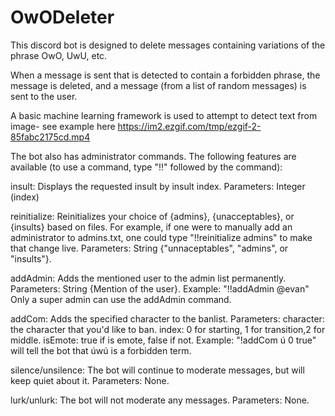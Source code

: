 # OwODeleter

This discord bot is designed to delete messages containing variations of the phrase OwO, UwU, etc.

When a message is sent that is detected to contain a forbidden phrase, the message is deleted, and a message (from a list of random messages) is sent to the user.

A basic machine learning framework is used to attempt to detect text from image- see example here https://im2.ezgif.com/tmp/ezgif-2-85fabc2175cd.mp4

The bot also has administrator commands. The following features are available (to use a command, type "!!" followed by the command):

insult: Displays the requested insult by insult index. Parameters: Integer (index)

reinitialize: Reinitializes your choice of {admins}, {unacceptables}, or {insults} based on files. For example, if one were to manually
add an administrator to admins.txt, one could type "!!reinitialize admins" to make that change live.
Parameters: String {"unnaceptables", "admins", or "insults"}.

addAdmin: Adds the mentioned user to the admin list permanently. Parameters: String {Mention of the user}. Example: "!!addAdmin @evan"
Only a super admin can use the addAdmin command.

addCom: Adds the specified character to the banlist. Parameters:
character: the character that you'd like to ban. index: 0 for starting, 1 for transition,2 for middle. isEmote: true if is emote, false if not.
Example: "!addCom ú 0 true" will tell the bot that úwú is a forbidden term.

silence/unsilence: The bot will continue to moderate messages, but will keep quiet about it. Parameters: None.

lurk/unlurk: The bot will not moderate any messages. Parameters: None.
